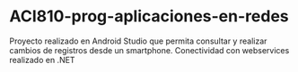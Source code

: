 # ACI810-prog-aplicaciones-en-redes
Proyecto realizado en Android Studio que permita consultar y realizar cambios de registros desde un smartphone. Conectividad con webservices realizado en .NET
